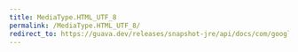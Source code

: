 ```yaml
---
title: MediaType.HTML_UTF_8
permalink: /MediaType.HTML_UTF_8/
redirect_to: https://guava.dev/releases/snapshot-jre/api/docs/com/google/common/net/MediaType.html#HTML_UTF_8
---
```

